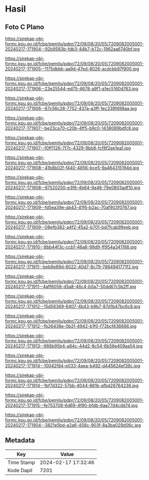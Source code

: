 # Hasil

## Foto C Plano

https://sirekap-obj-formc.kpu.go.id/fcbe/pemilu/pdpr/72/09/08/20/05/7209082005001-20240217-171904--92b9583b-fdb3-44b7-b72c-1962aa6740bf.jpg

https://sirekap-obj-formc.kpu.go.id/fcbe/pemilu/pdpr/72/09/08/20/05/7209082005001-20240217-171905--1175dbbb-aa9d-47ed-8026-acdcbb97f900.jpg

https://sirekap-obj-formc.kpu.go.id/fcbe/pemilu/pdpr/72/09/08/20/05/7209082005001-20240217-171906--23e25544-ed75-4678-a9f1-a1ec5160d763.jpg

https://sirekap-obj-formc.kpu.go.id/fcbe/pemilu/pdpr/72/09/08/20/05/7209082005001-20240217-171906--67c56c28-7752-437a-a3ff-1ec339f498aa.jpg

https://sirekap-obj-formc.kpu.go.id/fcbe/pemilu/pdpr/72/09/08/20/05/7209082005001-20240217-171907--be23ca70-c20b-4ff5-b9c0-1438089bdfc6.jpg

https://sirekap-obj-formc.kpu.go.id/fcbe/pemilu/pdpr/72/09/08/20/05/7209082005001-20240217-171907--f0ff1126-7f7c-4329-9bb8-fcf8f2ee1ea1.jpg

https://sirekap-obj-formc.kpu.go.id/fcbe/pemilu/pdpr/72/09/08/20/05/7209082005001-20240217-171908--41b8b02f-f440-4856-bce5-9a464315194d.jpg

https://sirekap-obj-formc.kpu.go.id/fcbe/pemilu/pdpr/72/09/08/20/05/7209082005001-20240217-171908--97520250-e3f6-4b64-9a46-79e0803adf10.jpg

https://sirekap-obj-formc.kpu.go.id/fcbe/pemilu/pdpr/72/09/08/20/05/7209082005001-20240217-171909--fd5ea39e-ab43-41f6-b2ac-70af903f0767.jpg

https://sirekap-obj-formc.kpu.go.id/fcbe/pemilu/pdpr/72/09/08/20/05/7209082005001-20240217-171909--08efb382-a4f2-45a2-b701-bd7fcab99eeb.jpg

https://sirekap-obj-formc.kpu.go.id/fcbe/pemilu/pdpr/72/09/08/20/05/7209082005001-20240217-171910--8bb44f3c-ccb1-46a8-99d9-ff954a341198.jpg

https://sirekap-obj-formc.kpu.go.id/fcbe/pemilu/pdpr/72/09/08/20/05/7209082005001-20240217-171911--beb9e89d-6022-40d7-8c79-7864941771f2.jpg

https://sirekap-obj-formc.kpu.go.id/fcbe/pemilu/pdpr/72/09/08/20/05/7209082005001-20240217-171911--4aff6058-d5a8-46c4-b0a7-50dd67c5b2ff.jpg

https://sirekap-obj-formc.kpu.go.id/fcbe/pemilu/pdpr/72/09/08/20/05/7209082005001-20240217-171912--15d56369-6407-4b43-b9b7-87d1b47bc6c8.jpg

https://sirekap-obj-formc.kpu.go.id/fcbe/pemilu/pdpr/72/09/08/20/05/7209082005001-20240217-171912--fb26438e-0b2f-4942-b1f0-f72bcf436666.jpg

https://sirekap-obj-formc.kpu.go.id/fcbe/pemilu/pdpr/72/09/08/20/05/7209082005001-20240217-171913--966b95b4-a84c-44d2-8c54-6b56e409aa54.jpg

https://sirekap-obj-formc.kpu.go.id/fcbe/pemilu/pdpr/72/09/08/20/05/7209082005001-20240217-171914--10042f84-e033-4aea-b492-d445624ef39c.jpg

https://sirekap-obj-formc.kpu.go.id/fcbe/pemilu/pdpr/72/09/08/20/05/7209082005001-20240217-171914--1bf7d322-57bb-4044-881b-afbd26764236.jpg

https://sirekap-obj-formc.kpu.go.id/fcbe/pemilu/pdpr/72/09/08/20/05/7209082005001-20240217-171915--fe753708-6d69-4f90-bfdb-6aa77d4cdd74.jpg

https://sirekap-obj-formc.kpu.go.id/fcbe/pemilu/pdpr/72/09/08/20/05/7209082005001-20240217-171904--3821e5bd-a2a6-458c-903f-8a3ba029d06c.jpg


## Metadata

| Key        | Value               |
| ---------- | ------------------- |
| Time Stamp | 2024-02-17 17:32:46 |
| Kode Dapil | 7201                |



